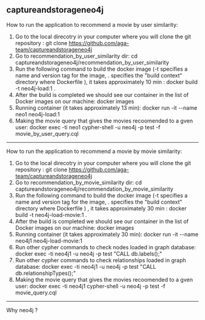 ## captureandstorageneo4j

How to run the application to recommend a movie by user similarity:
1) Go to the local direcotry in your computer where you will clone the git repository :
git clone https://github.com/aga-team/captureandstorageneo4j
2) Go to recommendation_by_user_similarity dir: 
cd captureandstorageneo4j/recommendation_by_user_similarity 
3) Run the following command to build the docker image (-t specifies a name and version tag for the image, . specifies the "build context"   directory where Dockerfile ), it takes approximately 10 min  :
docker build -t neo4j-load:1 .
4) After the build is completed we should see our container in the list of Docker images on our machine: 
docker images
5) Running container (it takes approximately 13 min):
docker run -it --name neo1 neo4j-load:1 
6) Making the movie query that gives the movies recoomended to a gven user:
docker exec -ti neo1 cypher-shell -u neo4j -p test  -f movie_by_user_query.cql
------------------------------------------------------------------------------------------------------------
How to run the application to recommend a movie by movie similarity:
1) Go to the local direcotry in your computer where you will clone the git repository :
git clone https://github.com/aga-team/captureandstorageneo4j
2) Go to recommendation_by_movie_similarity dir: 
cd captureandstorageneo4j/recommendation_by_movie_similarity 
3) Run the following command to build the docker image (-t specifies a name and version tag for the image, . specifies the "build context"   directory where Dockerfile ) , it takes approximately 30 min  :
docker build -t neo4j-load-movie:1 .
4) After the build is completed we should see our container in the list of Docker images on our machine: 
docker images
5) Running container (it takes approximately 30 min):
docker run -it --name neo4j1 neo4j-load-movie:1
6) Run other cypher commands to check nodes loaded in graph database:
docker exec -ti neo4j1 -u neo4j -p test "CALL  db.labels();" 
7) Run other cypher commands to check relationships loaded in graph database:
docker exec -ti neo4j1 -u neo4j -p test "CALL db.relationshipTypes();"
9) Making the movie query that gives the movies recoomended to a gven user:
docker exec -ti neo4j1 cypher-shell -u neo4j -p test  -f movie_query.cql

------------------------------------------------------------------------------------------------------------

Why neo4j ?


